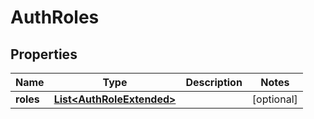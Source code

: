 
# AuthRoles

## Properties
Name | Type | Description | Notes
------------ | ------------- | ------------- | -------------
**roles** | [**List&lt;AuthRoleExtended&gt;**](AuthRoleExtended.md) |  |  [optional]



